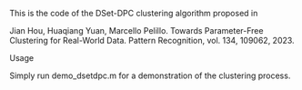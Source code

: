 This is the code of the DSet-DPC clustering algorithm proposed in

Jian Hou, Huaqiang Yuan, Marcello Pelillo. Towards Parameter-Free Clustering for Real-World Data. Pattern Recognition, vol. 134, 109062, 2023.

Usage

Simply run demo_dsetdpc.m for a demonstration of the clustering process.
